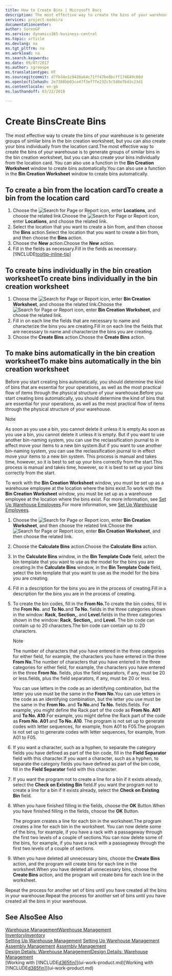 ```yaml
---
title: How to Create Bins | Microsoft Docs
description: The most effective way to create the bins of your warehouse is to generate groups of similar bins in the bin creation worksheet, but you can also create your bins individually.
services: project-madeira
documentationcenter: 
author: SorenGP
ms.service: dynamics365-business-central
ms.topic: article
ms.devlang: na
ms.tgt_pltfrm: na
ms.workload: na
ms.search.keywords: 
ms.date: 09/07/2017
ms.author: sgroespe
ms.translationtype: HT
ms.sourcegitcommit: d7fb34e1c9428a64c71ff47be8bcff174649c00d
ms.openlocfilehash: 2e7388bb03ce47f3ef7fe232c5c5d8e7b43c23d1
ms.contentlocale: en-gb
ms.lasthandoff: 03/22/2018

---
```

# <a name="create-bins"></a><span data-ttu-id="4cc59-103">Create Bins</span><span class="sxs-lookup"><span data-stu-id="4cc59-103">Create Bins</span></span>
<span data-ttu-id="4cc59-104">The most effective way to create the bins of your warehouse is to generate groups of similar bins in the bin creation worksheet, but you can also create your bins individually from the location card.</span><span class="sxs-lookup"><span data-stu-id="4cc59-104">The most effective way to create the bins of your warehouse is to generate groups of similar bins in the bin creation worksheet, but you can also create your bins individually from the location card.</span></span> <span data-ttu-id="4cc59-105">You can also use a function in the **Bin Creation Worksheet** window to create bins automatically.</span><span class="sxs-lookup"><span data-stu-id="4cc59-105">You can also use a function in the **Bin Creation Worksheet** window to create bins automatically.</span></span>  

## <a name="to-create-a-bin-from-the-location-card"></a><span data-ttu-id="4cc59-106">To create a bin from the location card</span><span class="sxs-lookup"><span data-stu-id="4cc59-106">To create a bin from the location card</span></span>  
1.  <span data-ttu-id="4cc59-107">Choose the ![Search for Page or Report](media/ui-search/search_small.png "Search for Page or Report icon") icon, enter **Locations**, and choose the related link.</span><span class="sxs-lookup"><span data-stu-id="4cc59-107">Choose the ![Search for Page or Report](media/ui-search/search_small.png "Search for Page or Report icon") icon, enter **Locations**, and choose the related link.</span></span>  
2.  <span data-ttu-id="4cc59-108">Select the location that you want to create a bin from, and then choose the **Bins** action.</span><span class="sxs-lookup"><span data-stu-id="4cc59-108">Select the location that you want to create a bin from, and then choose the **Bins** action.</span></span>  
3. <span data-ttu-id="4cc59-109">Choose the **New** action.</span><span class="sxs-lookup"><span data-stu-id="4cc59-109">Choose the **New** action.</span></span>
4. <span data-ttu-id="4cc59-110">Fill in the fields as necessary.</span><span class="sxs-lookup"><span data-stu-id="4cc59-110">Fill in the fields as necessary.</span></span> [!INCLUDE[tooltip-inline-tip](includes/tooltip-inline-tip_md.md)]  

## <a name="to-create-bins-individually-in-the-bin-creation-worksheet"></a><span data-ttu-id="4cc59-111">To create bins individually in the bin creation worksheet</span><span class="sxs-lookup"><span data-stu-id="4cc59-111">To create bins individually in the bin creation worksheet</span></span>  
1.  <span data-ttu-id="4cc59-112">Choose the ![Search for Page or Report](media/ui-search/search_small.png "Search for Page or Report icon") icon, enter **Bin Creation Worksheet**, and choose the related link.</span><span class="sxs-lookup"><span data-stu-id="4cc59-112">Choose the ![Search for Page or Report](media/ui-search/search_small.png "Search for Page or Report icon") icon, enter **Bin Creation Worksheet**, and choose the related link.</span></span>  
2.  <span data-ttu-id="4cc59-113">Fill in on each line the fields that are necessary to name and characterize the bins you are creating.</span><span class="sxs-lookup"><span data-stu-id="4cc59-113">Fill in on each line the fields that are necessary to name and characterize the bins you are creating.</span></span>  
3.  <span data-ttu-id="4cc59-114">Choose the **Create Bins** action.</span><span class="sxs-lookup"><span data-stu-id="4cc59-114">Choose the **Create Bins** action.</span></span>  

## <a name="to-make-bins-automatically-in-the-bin-creation-worksheet"></a><span data-ttu-id="4cc59-115">To make bins automatically in the bin creation worksheet</span><span class="sxs-lookup"><span data-stu-id="4cc59-115">To make bins automatically in the bin creation worksheet</span></span>  
<span data-ttu-id="4cc59-116">Before you start creating bins automatically, you should determine the kind of bins that are essential for your operations, as well as the most practical flow of items through the physical structure of your warehouse.</span><span class="sxs-lookup"><span data-stu-id="4cc59-116">Before you start creating bins automatically, you should determine the kind of bins that are essential for your operations, as well as the most practical flow of items through the physical structure of your warehouse.</span></span>  

> [!NOTE]  
>  <span data-ttu-id="4cc59-117">As soon as you use a bin, you cannot delete it unless it is empty.</span><span class="sxs-lookup"><span data-stu-id="4cc59-117">As soon as you use a bin, you cannot delete it unless it is empty.</span></span> <span data-ttu-id="4cc59-118">But if you want to use another bin-naming system, you can use the reclassification journal to in effect move your items to a new bin system.</span><span class="sxs-lookup"><span data-stu-id="4cc59-118">But if you want to use another bin-naming system, you can use the reclassification journal to in effect move your items to a new bin system.</span></span> <span data-ttu-id="4cc59-119">This process is manual and takes time, however, so it is best to set up your bins correctly from the start.</span><span class="sxs-lookup"><span data-stu-id="4cc59-119">This process is manual and takes time, however, so it is best to set up your bins correctly from the start.</span></span>  

<span data-ttu-id="4cc59-120">To work with the **Bin Creation Worksheet** window, you must be set up as a warehouse employee at the location where the bins exist.</span><span class="sxs-lookup"><span data-stu-id="4cc59-120">To work with the **Bin Creation Worksheet** window, you must be set up as a warehouse employee at the location where the bins exist.</span></span> <span data-ttu-id="4cc59-121">For more information, see [Set Up Warehouse Employees](warehouse-how-to-set-up-warehouse-employees.md).</span><span class="sxs-lookup"><span data-stu-id="4cc59-121">For more information, see [Set Up Warehouse Employees](warehouse-how-to-set-up-warehouse-employees.md).</span></span>    

1.  <span data-ttu-id="4cc59-122">Choose the ![Search for Page or Report](media/ui-search/search_small.png "Search for Page or Report icon") icon, enter **Bin Creation Worksheet**, and then choose the related link.</span><span class="sxs-lookup"><span data-stu-id="4cc59-122">Choose the ![Search for Page or Report](media/ui-search/search_small.png "Search for Page or Report icon") icon, enter **Bin Creation Worksheet**, and then choose the related link.</span></span>  
2.  <span data-ttu-id="4cc59-123">Choose the **Calculate Bins** action.</span><span class="sxs-lookup"><span data-stu-id="4cc59-123">Choose the **Calculate Bins** action.</span></span>
3. <span data-ttu-id="4cc59-124">In the **Calculate Bins** window, in the **Bin Template Code** field, select the bin template that you want to use as the model for the bins you are creating.</span><span class="sxs-lookup"><span data-stu-id="4cc59-124">In the **Calculate Bins** window, in the **Bin Template Code** field, select the bin template that you want to use as the model for the bins you are creating.</span></span>
4.  <span data-ttu-id="4cc59-125">Fill in a description for the bins you are in the process of creating.</span><span class="sxs-lookup"><span data-stu-id="4cc59-125">Fill in a description for the bins you are in the process of creating.</span></span>  
5.  <span data-ttu-id="4cc59-126">To create the bin codes, fill in the **From No.**</span><span class="sxs-lookup"><span data-stu-id="4cc59-126">To create the bin codes, fill in the **From No.**</span></span> <span data-ttu-id="4cc59-127">and **To No.**</span><span class="sxs-lookup"><span data-stu-id="4cc59-127">and **To No.**</span></span> <span data-ttu-id="4cc59-128">fields in the three categories shown in the window: **Rack**, **Section,**, and **Level.**</span><span class="sxs-lookup"><span data-stu-id="4cc59-128">fields in the three categories shown in the window: **Rack**, **Section,**, and **Level.**</span></span> <span data-ttu-id="4cc59-129">The bin code can contain up to 20 characters.</span><span class="sxs-lookup"><span data-stu-id="4cc59-129">The bin code can contain up to 20 characters.</span></span>  

    > [!NOTE]  
    >  <span data-ttu-id="4cc59-130">The number of characters that you have entered in the three categories for either field, for example, the characters you have entered in the three **From No.**</span><span class="sxs-lookup"><span data-stu-id="4cc59-130">The number of characters that you have entered in the three categories for either field, for example, the characters you have entered in the three **From No.**</span></span> <span data-ttu-id="4cc59-131">fields, plus the field separators, if any, must be 20 or less.</span><span class="sxs-lookup"><span data-stu-id="4cc59-131">fields, plus the field separators, if any, must be 20 or less.</span></span>  

     <span data-ttu-id="4cc59-132">You can use letters in the code as an identifying combination, but the letter you use must be the same in the **From No.**</span><span class="sxs-lookup"><span data-stu-id="4cc59-132">You can use letters in the code as an identifying combination, but the letter you use must be the same in the **From No.**</span></span> <span data-ttu-id="4cc59-133">and **To No.**</span><span class="sxs-lookup"><span data-stu-id="4cc59-133">and **To No.**</span></span> <span data-ttu-id="4cc59-134">fields.</span><span class="sxs-lookup"><span data-stu-id="4cc59-134">fields.</span></span> <span data-ttu-id="4cc59-135">For example, you might define the Rack part of the code as **From No. A01** and **To No. A10**.</span><span class="sxs-lookup"><span data-stu-id="4cc59-135">For example, you might define the Rack part of the code as **From No. A01** and **To No. A10**.</span></span> <span data-ttu-id="4cc59-136">The program is not set up to generate codes with letter sequences, for example, from A01 to F05.</span><span class="sxs-lookup"><span data-stu-id="4cc59-136">The program is not set up to generate codes with letter sequences, for example, from A01 to F05.</span></span>  

6.  <span data-ttu-id="4cc59-137">If you want a character, such as a hyphen, to separate the category fields you have defined as part of the bin code, fill in the **Field Separator** field with this character.</span><span class="sxs-lookup"><span data-stu-id="4cc59-137">If you want a character, such as a hyphen, to separate the category fields you have defined as part of the bin code, fill in the **Field Separator** field with this character.</span></span>  
7.  <span data-ttu-id="4cc59-138">If you want the program not to create a line for a bin if it exists already, select the **Check on Existing Bin** field.</span><span class="sxs-lookup"><span data-stu-id="4cc59-138">If you want the program not to create a line for a bin if it exists already, select the **Check on Existing Bin** field.</span></span>  
8. <span data-ttu-id="4cc59-139">When you have finished filling in the fields, choose the **OK** Button.</span><span class="sxs-lookup"><span data-stu-id="4cc59-139">When you have finished filling in the fields, choose the **OK** Button.</span></span>

    <span data-ttu-id="4cc59-140">The program creates a line for each bin in the worksheet.</span><span class="sxs-lookup"><span data-stu-id="4cc59-140">The program creates a line for each bin in the worksheet.</span></span> <span data-ttu-id="4cc59-141">You can now delete some of the bins, for example, if you have a rack with a passageway through the first two levels of a couple of sections.</span><span class="sxs-lookup"><span data-stu-id="4cc59-141">You can now delete some of the bins, for example, if you have a rack with a passageway through the first two levels of a couple of sections.</span></span>  

9. <span data-ttu-id="4cc59-142">When you have deleted all unnecessary bins, choose the **Create Bins** action, and the program will create bins for each line in the worksheet.</span><span class="sxs-lookup"><span data-stu-id="4cc59-142">When you have deleted all unnecessary bins, choose the **Create Bins** action, and the program will create bins for each line in the worksheet.</span></span>  

<span data-ttu-id="4cc59-143">Repeat the process for another set of bins until you have created all the bins in your warehouse.</span><span class="sxs-lookup"><span data-stu-id="4cc59-143">Repeat the process for another set of bins until you have created all the bins in your warehouse.</span></span>  

## <a name="see-also"></a><span data-ttu-id="4cc59-144">See Also</span><span class="sxs-lookup"><span data-stu-id="4cc59-144">See Also</span></span>  
[<span data-ttu-id="4cc59-145">Warehouse Management</span><span class="sxs-lookup"><span data-stu-id="4cc59-145">Warehouse Management</span></span>](warehouse-manage-warehouse.md)  
[<span data-ttu-id="4cc59-146">Inventory</span><span class="sxs-lookup"><span data-stu-id="4cc59-146">Inventory</span></span>](inventory-manage-inventory.md)  
<span data-ttu-id="4cc59-147">[Setting Up Warehouse Management](warehouse-setup-warehouse.md)   </span><span class="sxs-lookup"><span data-stu-id="4cc59-147">[Setting Up Warehouse Management](warehouse-setup-warehouse.md)   </span></span>  
<span data-ttu-id="4cc59-148">[Assembly Management](assembly-assemble-items.md)  </span><span class="sxs-lookup"><span data-stu-id="4cc59-148">[Assembly Management](assembly-assemble-items.md)  </span></span>  
[<span data-ttu-id="4cc59-149">Design Details: Warehouse Management</span><span class="sxs-lookup"><span data-stu-id="4cc59-149">Design Details: Warehouse Management</span></span>](design-details-warehouse-management.md)  
<span data-ttu-id="4cc59-150">[Working with [!INCLUDE[d365fin](includes/d365fin_md.md)]](ui-work-product.md)</span><span class="sxs-lookup"><span data-stu-id="4cc59-150">[Working with [!INCLUDE[d365fin](includes/d365fin_md.md)]](ui-work-product.md)</span></span>

